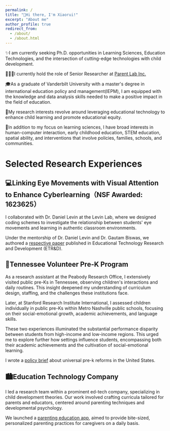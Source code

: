 ```yaml
---
permalink: /
title: "👋Hi there, I'm Xiaorui!"
excerpt: "About me"
author_profile: true
redirect_from: 
  - /about/
  - /about.html
---
```


✨I am currently seeking Ph.D. opportunities in Learning Sciences, Education Technologies, and the intersection of cutting-edge technologies with child development.

👩🏻‍💻I currently hold the role of Senior Researcher at [Parent Lab Inc.](https://www.parentlab.com/)

🎓As a graduate of Vanderbilt University with a master's degree in international education policy and management(IEPM), I am equipped with the knowledge and data analysis skills needed to make a positive impact in the field of education.

📖My research interests revolve around leveraging educational technology to enhance child learning and promote educational equity.

📒In addition to my focus on learning sciences, I have broad interests in human-computer interaction, early childhood education, STEM education, spatial ability, and interventions that involve policies, families, schools, and communities.

# Selected Research Experiences

## 💻Linking Eye Movements with Visual Attention to Enhance Cyberlearning（NSF Awarded: 1623625）

I collaborated with Dr. Daniel Levin at the Levin Lab, where we designed coding schemes to investigate the relationship between students' eye movements and learning in authentic classroom environments.

Under the mentorship of Dr. Daniel Levin and Dr. Gautam Biswas, we authored a [respective paper](https://link.springer.com/article/10.1007/s11423-022-10154-4) published in Educational Technology Research and Development (ETR&D).

## 🧒Tennessee Volunteer Pre-K Program 

As a research assistant at the Peabody Research Office, I extensively visited public pre-Ks in Tennessee, observing children's interactions and daily routines. This insight deepened my understanding of curriculum design, staffing, and the challenges these institutions face.

Later, at Stanford Research Institute International, I assessed children individually in public pre-Ks within Metro Nashville public schools, focusing on their social-emotional growth, academic achievements, and language skills.

These two experiences illuminated the substantial performance disparity between students from high-income and low-income regions. This urged me to explore further how settings influence students, encompassing both their academic achievements and the cultivation of social-emotional learning.

I wrote a [policy brief](https://docs.google.com/document/d/1kQ7RPy9uthdIGAMH6nhLQLUh4KZXnlrIH0HPyjza99c/edit?usp=sharing) about universal pre-k reforms in the United States.

## 🏙️Education Technology Company 

I led a research team within a prominent ed-tech company, specializing in child development theories. Our work involved crafting curricula tailored for parents and educators, centered around parenting techniques and developmental psychology.

We launched a [parenting education app](https://apps.apple.com/us/app/parent-lab-daily-parenting-app/id1204077580), aimed to provide bite-sized, personalized parenting practices for caregivers on a daily basis.







